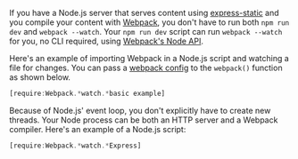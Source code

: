 If you have a Node.js server that serves content using [express-static](http://npmjs.com/package/express-static) and you compile your content with [Webpack](https://www.npmjs.com/package/webpack), you don't have to run both `npm run dev` and `webpack --watch`. Your `npm run dev` script can run `webpack --watch` for you, no CLI required, using [Webpack's Node API](https://webpack.js.org/api/node/#compiler-instance).

Here's an example of importing Webpack in a Node.js script and watching a file for changes. You can pass a [webpack config](/tutorials/webpack/config) to the `webpack()` function as shown below.

```javascript
[require:Webpack.*watch.*basic example]
```

Because of Node.js' event loop, you don't explicitly have to create new threads. Your Node process can be both an HTTP server and a Webpack compiler. Here's an example of a Node.js script:

```javascript
[require:Webpack.*watch.*Express]
```
